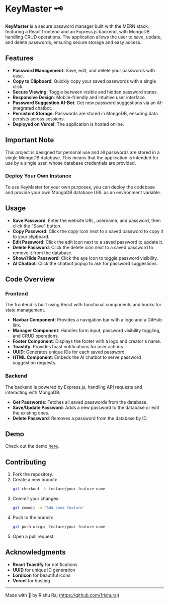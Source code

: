 # KeyMaster 🗝

**KeyMaster** is a secure password manager built with the MERN stack, featuring a React frontend and an Express.js backend, with MongoDB handling CRUD operations. The application allows the user to save, update, and delete passwords, ensuring secure storage and easy access.

## Features

- **Password Management**: Save, edit, and delete your passwords with ease.
- **Copy to Clipboard**: Quickly copy your saved passwords with a single click.
- **Secure Viewing**: Toggle between visible and hidden password states.
- **Responsive Design**: Mobile-friendly and intuitive user interface.
- **Password Suggestion AI-Bot**: Get new password suggestions via an AI-integrated chatbot.
- **Persistent Storage**: Passwords are stored in MongoDB, ensuring data persists across sessions.
- **Deployed on Vercel**: The application is hosted online.

## Important Note

This project is designed for personal use and all passwords are stored in a single MongoDB database. This means that the application is intended for use by a single user, whose database credentials are provided.

### Deploy Your Own Instance

To use KeyMaster for your own purposes, you can deploy the codebase and provide your own MongoDB database URL as an environment variable. 

## Usage

- **Save Password**: Enter the website URL, username, and password, then click the "Save" button.
- **Copy Password**: Click the copy icon next to a saved password to copy it to your clipboard.
- **Edit Password**: Click the edit icon next to a saved password to update it.
- **Delete Password**: Click the delete icon next to a saved password to remove it from the database.
- **Show/Hide Password**: Click the eye icon to toggle password visibility.
- **AI Chatbot**: Click the chatbot popup to ask for password suggestions.

## Code Overview

### Frontend

The frontend is built using React with functional components and hooks for state management.

- **Navbar Component**: Provides a navigation bar with a logo and a GitHub link.
- **Manager Component**: Handles form input, password visibility toggling, and CRUD operations.
- **Footer Component**: Displays the footer with a logo and creator's name.
- **Toastify**: Provides toast notifications for user actions.
- **UUID**: Generates unique IDs for each saved password.
- **HTML Component**: Embeds the AI chatbot to serve password suggestion requests.


### Backend

The backend is powered by Express.js, handling API requests and interacting with MongoDB.

- **Get Passwords**: Fetches all saved passwords from the database.
- **Save/Update Password**: Adds a new password to the database or edit the existing ones. 
- **Delete Password**: Removes a password from the database by ID.

## Demo

Check out the demo [here]().

## Contributing

1. Fork the repository.
2. Create a new branch:
    ```sh
    git checkout -b feature/your-feature-name
    ```
3. Commit your changes:
    ```sh
    git commit -m 'Add some feature'
    ```
4. Push to the branch:
    ```sh
    git push origin feature/your-feature-name
    ```
5. Open a pull request.

## Acknowledgments

- **React Toastify** for notifications
- **UUID** for unique ID generation
- **Lordicon** for beautiful icons
- **Vercel** for hosting

---

Made with 💖 by Rishu Raj (https://github.com/1rishuraj)
